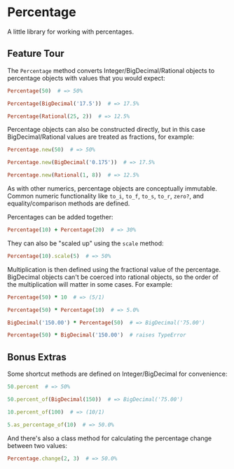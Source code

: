 Percentage
==========


A little library for working with percentages.


Feature Tour
------------

The `Percentage` method converts Integer/BigDecimal/Rational objects
to percentage objects with values that you would expect:

```ruby
Percentage(50)  # => 50%

Percentage(BigDecimal('17.5'))  # => 17.5%

Percentage(Rational(25, 2))  # => 12.5%
```

Percentage objects can also be constructed directly, but in this case
BigDecimal/Rational values are treated as fractions, for example:

```ruby
Percentage.new(50)  # => 50%

Percentage.new(BigDecimal('0.175'))  # => 17.5%

Percentage.new(Rational(1, 8))  # => 12.5%
```

As with other numerics, percentage objects are conceptually immutable.
Common numeric functionality like `to_i`, `to_f`, `to_s`, `to_r`, `zero?`,
and equality/comparison methods are defined.

Percentages can be added together:

```ruby
Percentage(10) + Percentage(20)  # => 30%
```

They can also be "scaled up" using the `scale` method:

```ruby
Percentage(10).scale(5)  # => 50%
```

Multiplication is then defined using the fractional value of the percentage.
BigDecimal objects can't be coerced into rational objects, so the order of
the multiplication will matter in some cases. For example:

```ruby
Percentage(50) * 10  # => (5/1)

Percentage(50) * Percentage(10)  # => 5.0%

BigDecimal('150.00') * Percentage(50)  # => BigDecimal('75.00')

Percentage(50) * BigDecimal('150.00')  # raises TypeError
```


Bonus Extras
------------

Some shortcut methods are defined on Integer/BigDecimal for convenience:

```ruby
50.percent  # => 50%

50.percent_of(BigDecimal(150))  # => BigDecimal('75.00')

10.percent_of(100)  # => (10/1)

5.as_percentage_of(10)  # => 50.0%
```

And there's also a class method for calculating the percentage
change between two values:

```ruby
Percentage.change(2, 3)  # => 50.0%
```
